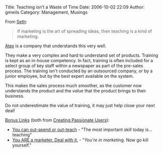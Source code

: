 Title: Teaching isn't a Waste of Time
Date: 2006-10-02 22:09
Author: gmwils
Category: Management, Musings

From [Seth][]:

> If marketing is the art of spreading ideas, then teaching is a kind of
> marketing.

[Atex][] is a company that understands this very well.

They make a very complex and hard to understand set of products.
Training is kept as an in-house competency. In fact, training is often
included for a select group of key staff within a newspaper as part of
the pre-sales process. The training isn't conducted by an outsourced
company, or by a junior employee, but by the best expert available on
the system.

This makes the sales process much smoother, as the customer now
understands the product and the *value* that the product brings to their
business.

Do not underestimate the value of training, it may just help close your
next deal!

</p>

<u>Bonus Links</u> (both from [Creating Passionate Users][]):

</p>

-   [You can out-spend or out-teach][] - "The most important skill today
    is... teaching"
-   [You ARE a marketer. Deal with it.][] - "*You're in marketing*. Now
    go kill yourself."

</p>

  [Seth]: http://sethgodin.typepad.com/seths_blog/2006/10/listen_to_this.html
  [Atex]: http://www.atex.com/
  [Creating Passionate Users]: http://headrush.typepad.com/creating_passionate_users/
  [You can out-spend or out-teach]: http://headrush.typepad.com/creating_passionate_users/2005/09/you_can_outspen.html
  [You ARE a marketer. Deal with it.]: http://headrush.typepad.com/creating_passionate_users/2005/08/you_are_a_marke.html
